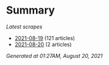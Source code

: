 # Summary
*Latest scrapes*
* [2021-08-19](https://github.com/nuuuwan/news_lk/blob/data/news_lk.2021-08-19.json) (121 articles)
* [2021-08-20](https://github.com/nuuuwan/news_lk/blob/data/news_lk.2021-08-20.json) (2 articles)

*Generated at 01:27AM, August 20, 2021*